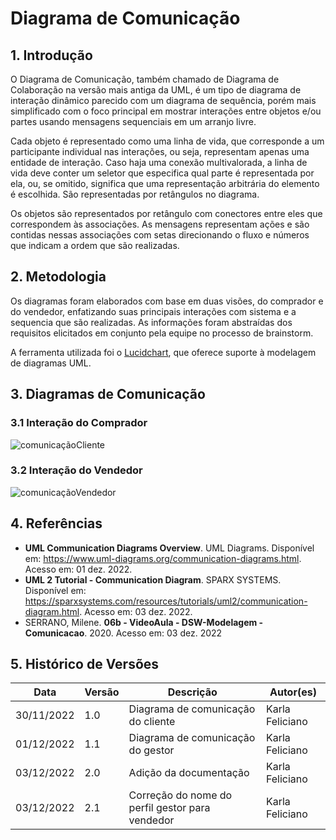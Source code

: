 # Diagrama de Comunicação

## 1. Introdução

O Diagrama de Comunicação, também chamado de Diagrama de Colaboração na versão mais antiga da UML, é um tipo de diagrama de interação dinâmico parecido com um diagrama de sequência, porém mais simplificado com o foco principal em mostrar interações entre objetos e/ou partes usando mensagens sequenciais em um arranjo livre.

Cada objeto é representado como uma linha de vida, que corresponde a um participante individual nas interações, ou seja, representam apenas uma entidade de interação. Caso haja uma conexão multivalorada, a linha de vida deve conter um seletor que especifica qual parte é representada por ela, ou, se omitido, significa que uma representação arbitrária do elemento é escolhida. São representadas por retângulos no diagrama.

Os objetos são representados por retângulo com conectores entre eles que correspondem às associações. As mensagens representam ações e são contidas nessas associações com setas direcionando o fluxo e números que indicam a ordem que são realizadas.

## 2. Metodologia

Os diagramas foram elaborados com base em duas visões, do comprador e do vendedor, enfatizando suas principais interações com sistema e a sequencia que são realizadas. As informações foram abstraídas dos requisitos elicitados em conjunto pela equipe no processo de brainstorm.

A ferramenta utilizada foi o [Lucidchart](https://www.lucidchart.com), que oferece suporte à modelagem de diagramas UML.

## 3. Diagramas de Comunicação

### 3.1 Interação do Comprador

![comunicaçãoCliente](/../../assets/diagComunicacaoCliente.jpeg)

### 3.2 Interação do Vendedor

![comunicaçãoVendedor](/../../assets/diagComunicacaoVendedor.jpeg)

## 4. Referências

- **UML Communication Diagrams Overview**. UML Diagrams. Disponível em: https://www.uml-diagrams.org/communication-diagrams.html. Acesso em: 01 dez. 2022.
- **UML 2 Tutorial - Communication Diagram**. SPARX SYSTEMS. Disponível em: https://sparxsystems.com/resources/tutorials/uml2/communication-diagram.html. Acesso em: 03 dez. 2022.
- SERRANO, Milene. **06b - VideoAula - DSW-Modelagem - Comunicacao**. 2020. Acesso em: 03 dez. 2022

## 5. Histórico de Versões

| Data       | Versão | Descrição                                       | Autor(es)       |
| ---------- | ------ | ----------------------------------------------- | --------------- |
| 30/11/2022 | 1.0    | Diagrama de comunicação do cliente              | Karla Feliciano |
| 01/12/2022 | 1.1    | Diagrama de comunicação do gestor               | Karla Feliciano |
| 03/12/2022 | 2.0    | Adição da documentação                          | Karla Feliciano |
| 03/12/2022 | 2.1    | Correção do nome do perfil gestor para vendedor | Karla Feliciano |
